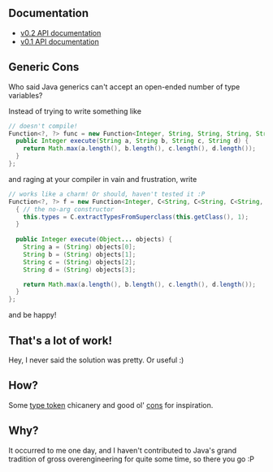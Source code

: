Documentation
-------------

* [v0.2 API documentation][v0.2]
* [v0.1 API documentation][v0.1]

Generic Cons
------------

Who said Java generics can't accept an open-ended number of type variables? 

Instead of trying to write something like

```java
// doesn't compile!
Function<?, ?> func = new Function<Integer, String, String, String, String>() {
  public Integer execute(String a, String b, String c, String d) {
    return Math.max(a.length(), b.length(), c.length(), d.length());
  }
};
```

and raging at your compiler in vain and frustration, write

```java
// works like a charm! Or should, haven't tested it :P
Function<?, ?> f = new Function<Integer, C<String, C<String, C<String, String>>>>() {
  { // the no-arg constructor
    this.types = C.extractTypesFromSuperclass(this.getClass(), 1);
  }
  
  public Integer execute(Object... objects) {
    String a = (String) objects[0];
    String b = (String) objects[1];
    String c = (String) objects[2];
    String d = (String) objects[3];

    return Math.max(a.length(), b.length(), c.length(), d.length());
  }
};
```

and be happy!


That's a lot of work!
---------------------

Hey, I never said the solution was pretty. Or useful :)


How?
----

Some [type token][1] chicanery and good ol' [cons][2] for inspiration.


Why?
----

It occurred to me one day, and I haven't contributed to Java's grand tradition of gross overengineering for quite some time, so there you go :P

[1]: http://gafter.blogspot.com/2006/12/super-type-tokens.html
[2]: http://en.wikipedia.org/wiki/Cons
[v0.1]: http://hanjos.github.com/genericcons/docs/0.1/apidocs/index.html
[v0.2]: http://hanjos.github.com/genericcons/docs/0.2/apidocs/index.html